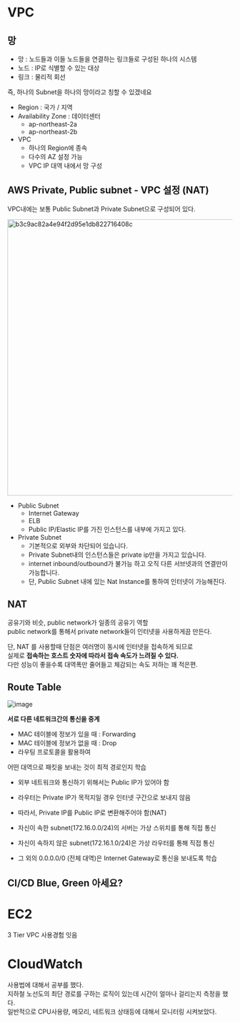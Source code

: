 # VPC 
## 망
  
* 망 : 노드들과 이들 노드들을 연결하는 링크들로 구성된 하나의 시스템    
* 노드 : IP로 식별할 수 있는 대상         
* 링크 : 물리적 회선         
     
즉, 하나의 Subnet을 하나의 망이라고 칭할 수 있겠네요        
      
* Region : 국가 / 지역       
* Availability Zone : 데이터센터       
    * ap-northeast-2a      
    * ap-northeast-2b       
* VPC          
    * 하나의 Region에 종속       
    * 다수의 AZ 설정 가능          
    * VPC IP 대역 내에서 망 구성         

## AWS Private, Public subnet - VPC 설정 (NAT)
  
VPC내에는 보통 Public Subnet과 Private Subnet으로 구성되어 있다.     
  
<img width="619" alt="b3c9ac82a4e94f2d95e1db822716408c" src="https://user-images.githubusercontent.com/50267433/147627981-099fd924-47f8-4f81-b945-4c8966cdc31b.png">            

* Public Subnet                
    * Internet Gateway                  
    * ELB            
    * Public IP/Elastic IP를 가진 인스턴스를 내부에 가지고 있다.                 
* Private Subnet            
    * 기본적으로 외부와 차단되어 있습니다.     
    * Private Subnet내의 인스턴스들은 private ip만을 가지고 있습니다.      
    * internet inbound/outbound가 불가능 하고 오직 다른 서브넷과의 연결만이 가능합니다.      
    * 단, Public Subnet 내에 있는 Nat Instance를 통하여 인터넷이 가능해진다.     
    
## NAT     
공유기와 비슷, public network가 일종의 공유기 역할     
public network를 통해서 private network들이 인터넷을 사용하게끔 만든다.        
          
단, NAT 를 사용할때 단점은 여러명이 동시에 인터넷을 접속하게 되므로             
실제로 **접속하는 호스트 숫자에 따라서 접속 속도가 느려질 수 있다.**              
다만 성능이 좋을수록 대역폭만 줄어들고 체감되는 속도 저하는 꽤 적은편.         
   
## Route Table   

![image](https://user-images.githubusercontent.com/50267433/147628128-54555475-ed4d-4ee5-b0dd-95d8a761acf2.png)    
   
**서로 다른 네트워크간의 통신을 중계**     
* MAC 테이블에 정보가 있을 때 : Forwarding      
* MAC 테이블에 정보가 없을 때 : Drop     
* 라우팅 프로토콜을 활용하여       
          
어떤 대역으로 패킷을 보내는 것이 최적 경로인지 학습      
    
* 외부 네트워크와 통신하기 위해서는 Public IP가 있어야 함     
* 라우터는 Private IP가 목적지일 경우 인터넷 구간으로 보내지 않음     
* 따라서, Private IP를 Public IP로 변환해주어야 함(NAT)      

* 자신이 속한 subnet(172.16.0.0/24)의 서버는 가상 스위치를 통해 직접 통신
* 자신이 속하지 않은 subnet(172.16.1.0/24)은 가상 라우터를 통해 직접 통신
* 그 외의 0.0.0.0/0 (전체 대역)은 Internet Gateway로 통신을 보내도록 학습
  
## CI/CD Blue, Green 아세요?


# EC2 
3 Tier VPC 사용경험 잇음 

# CloudWatch  
   
사용법에 대해서 공부를 했다.        
지하철 노선도의 최단 경로를 구하는 로직이 있는데 시간이 얼마나 걸리는지 측정을 했다.   
일반적으로 CPU사용량, 메모리, 네트워크 상태등에 대해서 모니터링 시켜보았다.  

